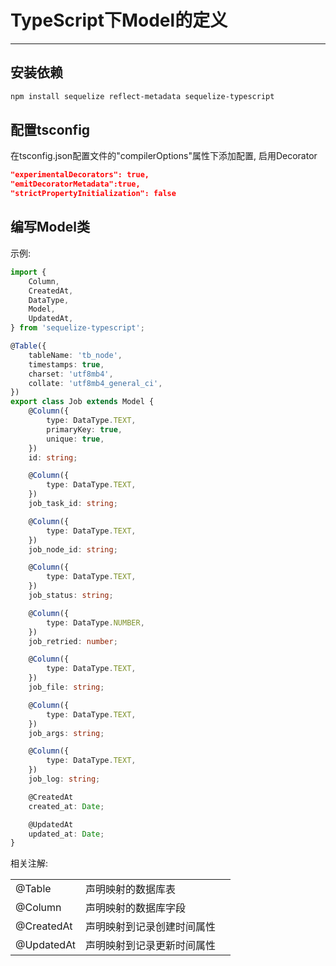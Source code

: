 # TypeScript下Model的定义

---

## 安装依赖

```bash
npm install sequelize reflect-metadata sequelize-typescript
```

## 配置tsconfig

在tsconfig.json配置文件的"compilerOptions"属性下添加配置, 启用Decorator

```json
"experimentalDecorators": true,
"emitDecoratorMetadata":true,
"strictPropertyInitialization": false
```

## 编写Model类

示例: 

```typescript
import {
    Column,
    CreatedAt,
    DataType,
    Model,
    UpdatedAt,
} from 'sequelize-typescript';

@Table({
    tableName: 'tb_node',
    timestamps: true,
    charset: 'utf8mb4',
    collate: 'utf8mb4_general_ci',
})
export class Job extends Model {
    @Column({
        type: DataType.TEXT,
        primaryKey: true,
        unique: true,
    })
    id: string;

    @Column({
        type: DataType.TEXT,
    })
    job_task_id: string;

    @Column({
        type: DataType.TEXT,
    })
    job_node_id: string;

    @Column({
        type: DataType.TEXT,
    })
    job_status: string;

    @Column({
        type: DataType.NUMBER,
    })
    job_retried: number;

    @Column({
        type: DataType.TEXT,
    })
    job_file: string;

    @Column({
        type: DataType.TEXT,
    })
    job_args: string;

    @Column({
        type: DataType.TEXT,
    })
    job_log: string;

    @CreatedAt
    created_at: Date;

    @UpdatedAt
    updated_at: Date;
}
```

相关注解:

||||
|:-|:-|:-|
|@Table|声明映射的数据库表||
|@Column|声明映射的数据库字段||
|@CreatedAt|声明映射到记录创建时间属性||
|@UpdatedAt|声明映射到记录更新时间属性||